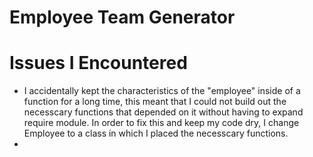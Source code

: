 # Employee Team Generator

# Issues I Encountered 
* I accidentally kept the characteristics of the "employee" inside of a function for a long time, this meant that I could not build out the necesscary functions that depended on it without having to expand require module. In order to fix this and keep my code dry, I change Employee to a class in which I placed the necesscary functions. 
* 
